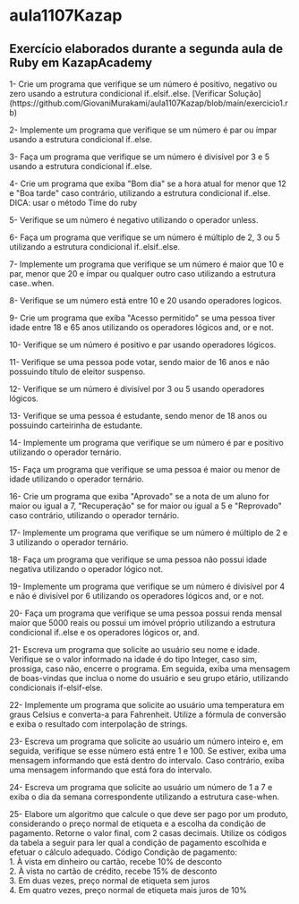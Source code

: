 # aula1107Kazap
## Exercício elaborados durante a segunda aula de Ruby em KazapAcademy

<p>1- Crie um programa que verifique se um número é positivo, negativo ou zero usando a
estrutura condicional if..elsif..else.
[Verificar Solução](https://github.com/GiovaniMurakami/aula1107Kazap/blob/main/exercicio1.rb)</p>
<p>2- Implemente um programa que verifique se um número é par ou ímpar usando a estrutura
condicional if..else.</p>
<p>3- Faça um programa que verifique se um número é divisível por 3 e 5 usando a estrutura
condicional if..else.</p>
<p>4- Crie um programa que exiba "Bom dia" se a hora atual for menor que 12 e "Boa tarde"
caso contrário, utilizando a estrutura condicional if..else.
DICA: usar o método Time do ruby</p>
<p>5- Verifique se um número é negativo utilizando o operador unless.</p>
<p>6- Faça um programa que verifique se um número é múltiplo de 2, 3 ou 5 utilizando a
estrutura condicional if..elsif..else.</p>
<p>7- Implemente um programa que verifique se um número é maior que 10 e par, menor que
20 e ímpar ou qualquer outro caso utilizando a estrutura case..when.</p>
<p>8- Verifique se um número está entre 10 e 20 usando operadores logicos.</p>
<p>9- Crie um programa que exiba "Acesso permitido" se uma pessoa tiver idade entre 18 e 65
anos utilizando os operadores lógicos and, or e not.</p>
<p>10- Verifique se um número é positivo e par usando operadores lógicos.</p>
<p>11- Verifique se uma pessoa pode votar, sendo maior de 16 anos e não possuindo título de
eleitor suspenso.</p>
<p>12- Verifique se um número é divisível por 3 ou 5 usando operadores lógicos.</p>
<p>13- Verifique se uma pessoa é estudante, sendo menor de 18 anos ou possuindo carteirinha
de estudante.</p>
<p>14- Implemente um programa que verifique se um número é par e positivo utilizando o
operador ternário.</p>
<p>15- Faça um programa que verifique se uma pessoa é maior ou menor de idade utilizando o
operador ternário.</p>
<p>16- Crie um programa que exiba "Aprovado" se a nota de um aluno for maior ou igual a 7,
"Recuperação" se for maior ou igual a 5 e "Reprovado" caso contrário, utilizando o operador
ternário.</p>
<p>17- Implemente um programa que verifique se um número é múltiplo de 2 e 3 utilizando o
operador ternário.</p>
<p>18- Faça um programa que verifique se uma pessoa não possui idade negativa utilizando o
operador lógico not.</p>
<p>19- Implemente um programa que verifique se um número é divisível por 4 e não é divisível
por 6 utilizando os operadores lógicos and, or e not.</p>
<p>20- Faça um programa que verifique se uma pessoa possui renda mensal maior que 5000
reais ou possui um imóvel próprio utilizando a estrutura condicional if..else e os operadores
lógicos or, and.</p>
<p>21- Escreva um programa que solicite ao usuário seu nome e idade. Verifique se o valor
informado na idade é do tipo Integer, caso sim, prossiga, caso não, encerre o programa. Em
seguida, exiba uma mensagem de boas-vindas que inclua o nome do usuário e seu grupo
etário, utilizando condicionais if-elsif-else.</p>
<p>22- Implemente um programa que solicite ao usuário uma temperatura em graus Celsius e
converta-a para Fahrenheit. Utilize a fórmula de conversão e exiba o resultado com
interpolação de strings.</p>
<p>23- Escreva um programa que solicite ao usuário um número inteiro e, em seguida, verifique
se esse número está entre 1 e 100. Se estiver, exiba uma mensagem informando que está
dentro do intervalo. Caso contrário, exiba uma mensagem informando que está fora do
intervalo.</p>
<p>24- Escreva um programa que solicite ao usuário um número de 1 a 7 e exiba o dia da
semana correspondente utilizando a estrutura case-when. </p>
<p> 25- Elabore um algoritmo que calcule o que deve ser pago por um produto, considerando o
preço normal de etiqueta e a escolha da condição de pagamento. Retorne o valor final, com
2 casas decimais. Utilize os códigos da tabela a seguir para ler qual a condição de
pagamento escolhida e efetuar o cálculo adequado.
Código Condição de pagamento: <br>
1. À vista em dinheiro ou cartão, recebe 10% de desconto <br>
2. À vista no cartão de crédito, recebe 15% de desconto <br>
3. Em duas vezes, preço normal de etiqueta sem juros <br>
4. Em quatro vezes, preço normal de etiqueta mais juros de 10%</p>